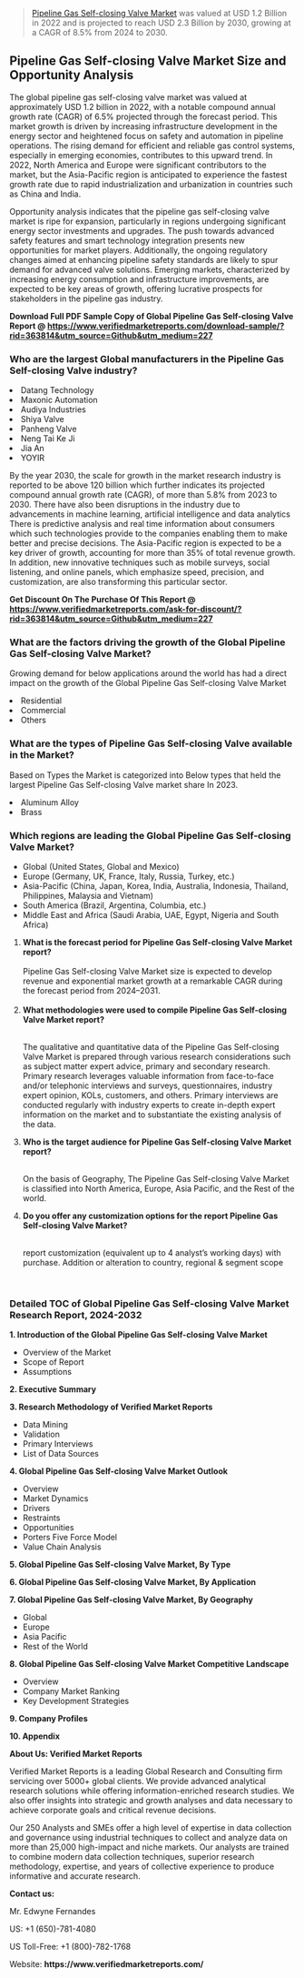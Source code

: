 <blockquote><p><p><a href="https://www.verifiedmarketreports.com/download-sample/?rid=363814&utm_source=Github&utm_medium=227" target="_blank">Pipeline Gas Self-closing Valve Market</a> was valued at USD 1.2 Billion in 2022 and is projected to reach USD 2.3 Billion by 2030, growing at a CAGR of 8.5% from 2024 to 2030.</p></blockquote><p><h2>Pipeline Gas Self-closing Valve Market Size and Opportunity Analysis</h2><p>The global pipeline gas self-closing valve market was valued at approximately USD 1.2 billion in 2022, with a notable compound annual growth rate (CAGR) of 6.5% projected through the forecast period. This market growth is driven by increasing infrastructure development in the energy sector and heightened focus on safety and automation in pipeline operations. The rising demand for efficient and reliable gas control systems, especially in emerging economies, contributes to this upward trend. In 2022, North America and Europe were significant contributors to the market, but the Asia-Pacific region is anticipated to experience the fastest growth rate due to rapid industrialization and urbanization in countries such as China and India.</p><p>Opportunity analysis indicates that the pipeline gas self-closing valve market is ripe for expansion, particularly in regions undergoing significant energy sector investments and upgrades. The push towards advanced safety features and smart technology integration presents new opportunities for market players. Additionally, the ongoing regulatory changes aimed at enhancing pipeline safety standards are likely to spur demand for advanced valve solutions. Emerging markets, characterized by increasing energy consumption and infrastructure improvements, are expected to be key areas of growth, offering lucrative prospects for stakeholders in the pipeline gas industry.</p></p><p class=""><strong>Download Full PDF Sample Copy of Global Pipeline Gas Self-closing Valve Report @ <a href="https://www.verifiedmarketreports.com/download-sample/?rid=363814&amp;utm_source=Github&amp;utm_medium=227" target="_blank">https://www.verifiedmarketreports.com/download-sample/?rid=363814&amp;utm_source=Github&amp;utm_medium=227</a></strong></p><h3 id="" class="">Who are the largest Global manufacturers in the Pipeline Gas Self-closing Valve industry?</h3><p><li>Datang Technology</li><li> Maxonic Automation</li><li> Audiya Industries</li><li> Shiya Valve</li><li> Panheng Valve</li><li> Neng Tai Ke Ji</li><li> Jia An</li><li> YOYIR</li></p><div class=""><div class="" dir="" data-message-author-role="" data-message-id="" data-message-model-slug=""><div class=""><div class=""><div class=""><div class="" dir="" data-message-author-role="" data-message-id="" data-message-model-slug=""><div class=""><div class=""><p>By the year 2030, the scale for growth in the market research industry is reported to be above 120 billion which further indicates its projected compound annual growth rate (CAGR), of more than 5.8% from 2023 to 2030. There have also been disruptions in the industry due to advancements in machine learning, artificial intelligence and data analytics There is predictive analysis and real time information about consumers which such technologies provide to the companies enabling them to make better and precise decisions. The Asia-Pacific region is expected to be a key driver of growth, accounting for more than 35% of total revenue growth. In addition, new innovative techniques such as mobile surveys, social listening, and online panels, which emphasize speed, precision, and customization, are also transforming this particular sector.</p><p><strong>Get Discount On The Purchase Of This Report @&nbsp; <a href="https://www.verifiedmarketreports.com/ask-for-discount/?rid=363814&amp;utm_source=Github&amp;utm_medium=227" target="_blank">https://www.verifiedmarketreports.com/ask-for-discount/?rid=363814&amp;utm_source=Github&amp;utm_medium=227</a></strong></p></div></div></div></div></div></div></div></div><h3 id="" class="">What are the factors driving the growth of the Global Pipeline Gas Self-closing Valve Market?</h3><p id="" class="">Growing demand for below applications around the world has had a direct impact on the growth of the Global Pipeline Gas Self-closing Valve Market</p><p id="" class=""><li>Residential</li><li> Commercial</li><li> Others</li></p><h3 id="" class="">What are the types of Pipeline Gas Self-closing Valve available in the Market?</h3><p id="" class="">Based on Types the Market is categorized into Below types that held the largest Pipeline Gas Self-closing Valve market share In 2023.</p><p id="" class=""><li>Aluminum Alloy</li><li> Brass</li></p><h3 id="" class="">Which regions are leading the Global Pipeline Gas Self-closing Valve Market?</h3><ul><li>Global (United States, Global and Mexico)</li><li>Europe (Germany, UK, France, Italy, Russia, Turkey, etc.)</li><li>Asia-Pacific (China, Japan, Korea, India, Australia, Indonesia, Thailand, Philippines, Malaysia and Vietnam)</li><li>South America (Brazil, Argentina, Columbia, etc.)</li><li>Middle East and Africa (Saudi Arabia, UAE, Egypt, Nigeria and South Africa)</li></ul><p><ol><li><strong>What is the forecast period for Pipeline Gas Self-closing Valve Market report?<br /></strong><br /><span data-sheets-root="1" data-sheets-value="{&quot;1&quot;:2,&quot;2&quot;:&quot;XXXX size is expected to develop revenue and exponential market growth at a remarkable CAGR during the forecast period from 2024&ndash;2030.&quot;}" data-sheets-userformat="{&quot;2&quot;:12674,&quot;4&quot;:{&quot;1&quot;:2,&quot;2&quot;:16776960},&quot;10&quot;:2,&quot;11&quot;:0,&quot;15&quot;:&quot;Arial&quot;,&quot;16&quot;:12}">Pipeline Gas Self-closing Valve Market size is expected to develop revenue and exponential market growth at a remarkable CAGR during the forecast period from 2024&ndash;2031.</span><br /><br /></li><li><strong>What methodologies were used to compile Pipeline Gas Self-closing Valve Market report?<br /><br /></strong><p>The qualitative and quantitative data of the&nbsp;Pipeline Gas Self-closing Valve Market is prepared through various research considerations such as subject matter expert advice, primary and secondary research. Primary research leverages valuable information from face-to-face and/or telephonic interviews and surveys, questionnaires, industry expert opinion, KOLs, customers, and others. Primary interviews are conducted regularly with industry experts to create in-depth expert information on the market and to substantiate the existing analysis of the data.&nbsp;</p></li><li><strong>Who is the target audience for Pipeline Gas Self-closing Valve Market report?<br /><br /></strong><p>On the basis of Geography, The&nbsp;Pipeline Gas Self-closing Valve Market is classified into North America, Europe, Asia Pacific, and the Rest of the world.</p></li><li><strong>Do you offer any customization options for the report Pipeline Gas Self-closing Valve Market?<br /><br /></strong><p>report customization (equivalent up to 4 analyst&rsquo;s working days) with purchase. Addition or alteration to country, regional &amp; segment scope</p><p>&nbsp;</p></li></ol></p><h3 id="" class="">Detailed TOC of Global Pipeline Gas Self-closing Valve Market Research Report, 2024-2032</h3><p id="" class=""><strong>1. Introduction of the Global Pipeline Gas Self-closing Valve Market</strong></p><ul><li>Overview of the Market</li><li>Scope of Report</li><li>Assumptions</li></ul><p id="" class=""><strong>2. Executive Summary</strong></p><p id="" class=""><strong>3. Research Methodology of&nbsp;Verified Market Reports</strong></p><ul><li>Data Mining</li><li>Validation</li><li>Primary Interviews</li><li>List of Data Sources</li></ul><p id="" class=""><strong>4. Global Pipeline Gas Self-closing Valve Market Outlook</strong></p><ul><li>Overview</li><li>Market Dynamics</li><li>Drivers</li><li>Restraints</li><li>Opportunities</li><li>Porters Five Force Model</li><li>Value Chain Analysis</li></ul><p id="" class=""><strong>5. Global Pipeline Gas Self-closing Valve Market, By&nbsp;Type</strong></p><p id="" class=""><strong>6. Global Pipeline Gas Self-closing Valve Market, By Application</strong></p><p id="" class=""><strong>7. Global Pipeline Gas Self-closing Valve Market, By Geography</strong></p><ul><li>Global</li><li>Europe</li><li>Asia Pacific</li><li>Rest of the World</li></ul><p id="" class=""><strong>8. Global Pipeline Gas Self-closing Valve Market Competitive Landscape</strong></p><ul><li>Overview</li><li>Company Market Ranking</li><li>Key Development Strategies</li></ul><p id="" class=""><strong>9. Company Profiles</strong></p><p id="" class=""><strong>10. Appendix</strong></p><p id="" class=""><strong>About Us: Verified Market Reports</strong></p><p id="" class="">Verified Market Reports is a leading Global Research and Consulting firm servicing over 5000+ global clients. We provide advanced analytical research solutions while offering information-enriched research studies. We also offer insights into strategic and growth analyses and data necessary to achieve corporate goals and critical revenue decisions.</p><p id="" class="">Our 250 Analysts and SMEs offer a high level of expertise in data collection and governance using industrial techniques to collect and analyze data on more than 25,000 high-impact and niche markets. Our analysts are trained to combine modern data collection techniques, superior research methodology, expertise, and years of collective experience to produce informative and accurate research.</p><p id="" class=""><strong>Contact us:</strong></p><p id="" class="">Mr. Edwyne Fernandes</p><p id="" class="">US: +1 (650)-781-4080</p><p id="" class="">US Toll-Free: +1 (800)-782-1768</p><p id="" class="">Website: <a target="" data-test-app-aware-link=""><strong>https://www.verifiedmarketreports.com/</strong></a></p>
